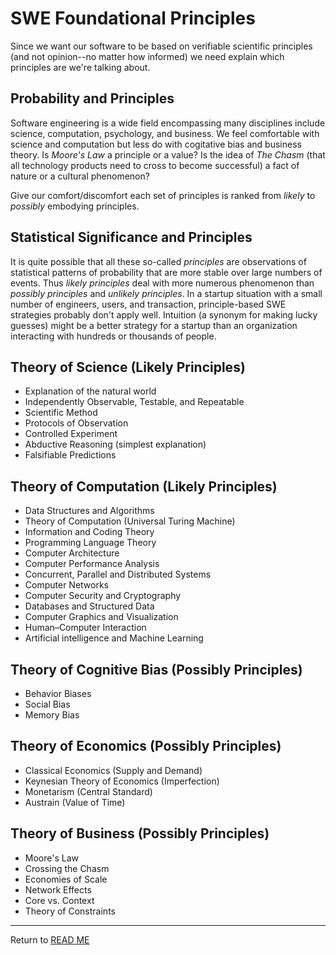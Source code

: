 # SWE Foundational Principles

Since we want our software to be based on verifiable scientific principles (and not opinion--no matter how informed) we need explain which principles are we're talking about.

## Probability and Principles

Software engineering is a wide field encompassing many disciplines include science, computation, psychology, and business. We feel comfortable with science and computation but less do with cogitative bias and business theory. Is _Moore's Law_ a principle or a value? Is the idea of _The Chasm_ (that all technology products need to cross to become successful) a fact of nature or a cultural phenomenon?

Give our comfort/discomfort each set of principles is ranked from _likely_ to _possibly_ embodying principles.

## Statistical Significance and Principles

It is quite possible that all these so-called _principles_ are observations of statistical patterns of probability that are more stable over large numbers of events. Thus _likely principles_ deal with more numerous phenomenon than _possibly principles_ and _unlikely principles_. In a startup situation with a small number of engineers, users, and transaction, principle-based SWE strategies probably don't apply well. Intuition (a synonym for making lucky guesses) might be a better strategy for a startup than an organization interacting with hundreds or thousands of people.

## Theory of Science (Likely Principles)

- Explanation of the natural world
- Independently Observable, Testable, and Repeatable
- Scientific Method
- Protocols of Observation
- Controlled Experiment
- Abductive Reasoning (simplest explanation)
- Falsifiable Predictions

## Theory of Computation (Likely Principles)

- Data Structures and Algorithms
- Theory of Computation (Universal Turing Machine)
- Information and Coding Theory
- Programming Language Theory
- Computer Architecture
- Computer Performance Analysis
- Concurrent, Parallel and Distributed Systems
- Computer Networks
- Computer Security and Cryptography
- Databases and Structured Data
- Computer Graphics and Visualization
- Human–Computer Interaction
- Artificial intelligence and Machine Learning

## Theory of Cognitive Bias (Possibly Principles)

- Behavior Biases
- Social Bias
- Memory Bias

## Theory of Economics (Possibly Principles)

- Classical Economics (Supply and Demand)
- Keynesian Theory of Economics (Imperfection)
- Monetarism (Central Standard)
- Austrain (Value of Time)


## Theory of Business (Possibly Principles)

- Moore's Law
- Crossing the Chasm
- Economies of Scale
- Network Effects
- Core vs. Context
- Theory of Constraints

---

Return to [READ ME](../README.md)
